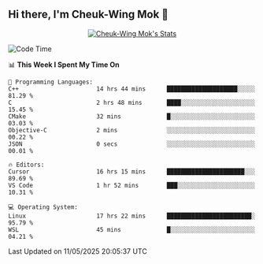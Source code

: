 ## Hi there, I'm Cheuk-Wing Mok 👋

<!--
**mozro0327/mozro0327** is a ✨ _special_ ✨ repository because its `README.md` (this file) appears on your GitHub profile.

Here are some ideas to get you started:

- 🔭 I’m currently working on ...
- 🌱 I’m currently learning ...
- 👯 I’m looking to collaborate on ...
- 🤔 I’m looking for help with ...
- 💬 Ask me about ...
- 📫 How to reach me: ...
- 😄 Pronouns: ...
- ⚡ Fun fact: ...
-->

<p align="center">
  <a href="https://github.com/mozro0327" class="rich-diff-level-one">
    <img src="https://github-readme-stats.vercel.app/api?username=mozro0327&title_color=333&text_color=777" alt="Cheuk-Wing Mok's Stats" >
    <!-- &hide=issues
    <img src="https://github-readme-stats.vercel.app/api?username=mozro0327&hide=issues&title_color=333&text_color=777" alt="Cheuk-Wing Mok's Stats" >
    -->
  </a>
</p>

<!--START_SECTION:waka-->
![Code Time](http://img.shields.io/badge/Code%20Time-3%2C435%20hrs%2054%20mins-blue)

📊 **This Week I Spent My Time On** 

```text
💬 Programming Languages: 
C++                      14 hrs 44 mins      ████████████████████░░░░░   81.29 % 
C                        2 hrs 48 mins       ████░░░░░░░░░░░░░░░░░░░░░   15.45 % 
CMake                    32 mins             █░░░░░░░░░░░░░░░░░░░░░░░░   03.03 % 
Objective-C              2 mins              ░░░░░░░░░░░░░░░░░░░░░░░░░   00.22 % 
JSON                     0 secs              ░░░░░░░░░░░░░░░░░░░░░░░░░   00.01 % 

🔥 Editors: 
Cursor                   16 hrs 15 mins      ██████████████████████░░░   89.69 % 
VS Code                  1 hr 52 mins        ███░░░░░░░░░░░░░░░░░░░░░░   10.31 % 

💻 Operating System: 
Linux                    17 hrs 22 mins      ████████████████████████░   95.79 % 
WSL                      45 mins             █░░░░░░░░░░░░░░░░░░░░░░░░   04.21 % 
```


 Last Updated on 11/05/2025 20:05:37 UTC
<!--END_SECTION:waka-->
